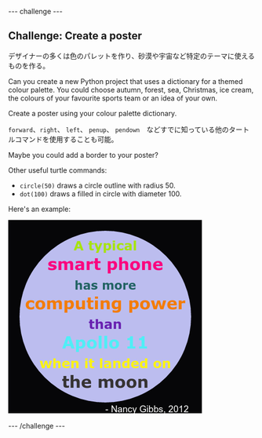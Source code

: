 \--- challenge \---

## Challenge: Create a poster

デザイナーの多くは色のパレットを作り、砂漠や宇宙など特定のテーマに使えるものを作る。

Can you create a new Python project that uses a dictionary for a themed colour palette. You could choose autumn, forest, sea, Christmas, ice cream, the colours of your favourite sports team or an idea of your own.

Create a poster using your colour palette dictionary.

`forward`、`right`、 `left`、 `penup`、 `pendown`　などすでに知っている他のタートルコマンドを使用することも可能。 

Maybe you could add a border to your poster?

Other useful turtle commands:

+ `circle(50)` draws a circle outline with radius 50.
+ `dot(100)` draws a filled in circle with diameter 100. 

Here's an example:

![スクリーンショット](images/colourful-finished.png)

\--- /challenge \---